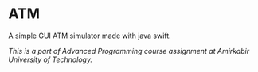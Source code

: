 # ATM
A simple GUI ATM simulator made with java swift.

*This is a part of Advanced Programming course assignment at Amirkabir University of Technology.*
